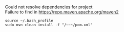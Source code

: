 Could not resolve dependencies for project    
Failure to find  in https://repo.maven.apache.org/maven2  
    
    
```    
source ~/.bash_profile
sudo mvn clean install -f "/~~~/pom.xml"
```
